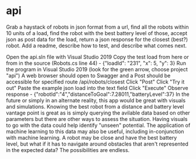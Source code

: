 # api
Grab a haystack of robots in json format from a url, find all the robots within 10 units of a load, find the robot with the best battery level of those, accept json as post data for the load, return a json response for the closest (best?) robot. Add a readme, describe how to test, and describe what comes next.

Open the api.sln file with Visual Studio 2019
Copy the test load from here or from in the source (Robots.cs line 44) - {"loadId": "231", "x": 5, "y": 3}
Run the program in Visual Studio 2019 (look for the green arrow, choose project "api")
A web browser should open to Swagger and a Post should be accessible for specified route /api/robots/closest
Click "Post"
Click "Try it out"
Paste the example json load into the text field
Click "Execute"
Observe response - {"robotId":"4","distanceToGoal":7.28011,"batteryLevel":37}
In the future or simply in an alternate reality, this app would be great with visuals and simulations. Knowing the best robot from a distance and battery level vantage point is great as is simply querying the avilable data based on other parameters but there are other ways to assess the situation. Having visuals to go with the data could help identify "unseen" potential. The application of machine learning to this data may also be useful, including in-conjunction with machine learning. A robot may be close and have the best battery level, but what if it has to navigate around obstacles that aren't represented in the expected data? The possibilities are endless.